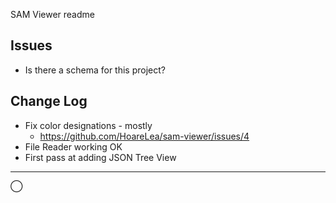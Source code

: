 SAM Viewer readme


## Issues

* Is there a schema for this project?

## Change Log

* Fix color designations - mostly
    * https://github.com/HoareLea/sam-viewer/issues/4
* File Reader working OK
* First pass at adding JSON Tree View

---

&xcirc;
